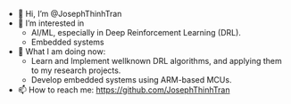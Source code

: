- 👋 Hi, I’m @JosephThinhTran
- 👀 I’m interested in 
  - AI/ML, especially in Deep Reinforcement Learning (DRL).
  - Embedded systems
- 🌱 What I am doing now:
  - Learn and Implement wellknown DRL algorithms, and applying them to my research projects.
  - Develop embedded systems using ARM-based MCUs.
- 📫 How to reach me: https://github.com/JosephThinhTran

<!---
JosephThinhTran/JosephThinhTran is a ✨ special ✨ repository because its `README.md` (this file) appears on your GitHub profile.
You can click the Preview link to take a look at your changes.
- 💞️ I’m looking to collaborate on ...
--->
